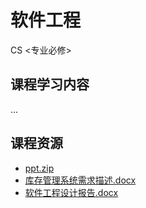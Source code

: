 # 软件工程 
<div class="badges">
<span class="badge cs-badge">CS <专业必修></span>
</div>


## 课程学习内容

...

## 课程资源

+ [ppt.zip](https://1drv.ms/u/s!AtocDSkaQMHclXm_6W8Ja5yc0-Om?e=VV0gVF)
+ [库存管理系统需求描述.docx](https://1drv.ms/w/s!AtocDSkaQMHclXIJSDQaOPk52fLt?e=j5wMJR)
+ [软件工程设计报告.docx](https://1drv.ms/w/s!AtocDSkaQMHclXFNwN4EtfqbI3V1?e=TZt2pY)
